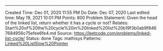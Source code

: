 ---
Created Time: Dec 01, 2020 11:55 PM
Do Date: Dec 07, 2020
Last edited time: May 19, 2021 10:01 PM
Points: 800
Problem Statement: Given the head of the linked list, return whether it has a cycle or not?
Relates: Start%20of%20the%20cycle%20in%20linked%20list%20b19f3b0ab9f8467684956c75efee6fe4.md
Source: https://leetcode.com/problems/linked-list-cycle/
Status: done
Tags: mathisys
Patterns: [Linked%20List](Linked%20List.md)[Slow%20Pointer](Slow%20Pointer.md)